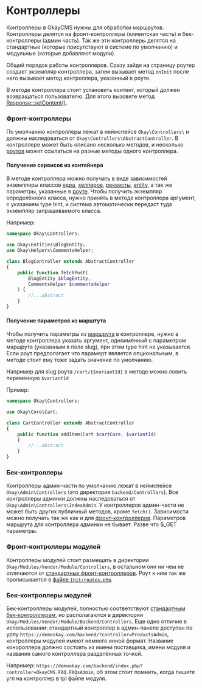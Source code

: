 # Контроллеры

Контроллеры в OkayCMS нужны для обработки маршрутов.
Контроллеры делятся на фронт-контроллеры (клиентская часть) и бек-контроллеры (админ часть).
Так же эти контроллеры делятся на стандартные (которые присутствуют в системе по умолчанию) и модульные (которые
добавляют модули).

Общий порядок работы контроллеров. Сразу зайдя на страницу роутер создает экземпляр контроллера, затем вызывает
метод `onInit` после него вызывает метод контроллера, указанный в роуте.

В методе контроллера стоит установить контент, который должен возвращаться пользователю. Для этого вызовите метод
[Response::setContent()](./core/Response.md#setContent).

### Фронт-контроллеры <a name="frontControllers"></a>

По умолчанию контроллеры лежат в неймспейсе `Okay\Controllers\` и должны наследоваться от 
`Okay\Controllers\AbstractController`.
В контроллере может быть описано несколько методов, и несколько [роутов](./routes.md) может ссылаться на разные 
методы одного контроллера.

#### Получение сервисов из контейнера <a name="DIVars"></a>

В методе контроллера можно получать в виде зависимостей экземпляры классов [ядра](./core.md), [хелперов](./helpers.md),
[реквесты](./requests.md), [entity](./entities.md), а так же параметры, указанные в [роуте](./routes.md). 
Чтобы получить экземпляр определённого класса, нужно принять в методе контроллера аргумент, с указанием type hint,
и система автоматически передаст туда экземпляр запрашиваемого класса.

Например:
```php
namespace Okay\Controllers;

use Okay\Entities\BlogEntity;
use Okay\Helpers\CommentsHelper;

class BlogController extends AbstractController
{
    public function fetchPost(
        BlogEntity $blogEntity,
        CommentsHelper $commentsHelper
    ) {
        //...abstract
    }
}
```

#### Получение параметров из марштута <a name="routeVars"></a>

Чтобы получить параметры из [маршрута](./routes.md) в контроллере, нужно в методе контроллера указать аргумент,
одноимённый с параметром маршрута (указанным в поле slug), при этом type hint не указывается.
Если роут предполагает что парамерт является опциональным, в методе стоит ему тоже задать значение по умолчанию.

Например для slug роута `/cart/{$variantId}` в методе можно ловить переменную `$variantId`

Пример:
```php
namespace Okay\Controllers;

use Okay\Core\Cart;

class CartController extends AbstractController
{
    public function addItem(Cart $cartCore, $variantId)
    {
        //...abstract
    }
}
```

### Бек-контроллеры <a name="backendControllers"></a>

Контроллеры админ-части по умолчанию лежат в неймспейсе `Okay\Admin\Controllers` (это директория `backend/Controllers`).
Все контроллеры админки должны наследоваться от `Okay\Admin\Controllers\IndexAdmin`.
У контроллеров админ-части не может быть других публичный методов, кроме `fetch()`.
Зависимости можно получать так же как и для [фронт-контроллеров](#DIVars). Параметров маршрута для контроллера админки
не бывает. Разве что $_GET параметры.

### Фронт-контроллеры модулей <a name="frontControllersModules"></a>

Контроллеры модулей стоит размещать в директории `Okay/Modules/Vendor/Module/Controllers`, в остальном они ни чем не
отличаются от [стандартных фронт-контроллеров](#frontControllers). Роут к ним так же прописывается в [файле 
`Init/routes.php`](./modules/README.md#configuratinFiles).

### Бек-контроллеры модулей <a name="backendControllersModules"></a>

Бек-контроллеры модулей, полностью соответствуют [стандартным бек-контроллерам](#backendControllers), но располагаются
в директории `Okay/Modules/Vendor/Module/Backend/Controllers`.
Еще одно отличие в использовании: стандартный контроллер в админ-панеле доступен по урлу 
`https://demookay.com/backend/?controller=ProductsAdmin`, контроллеры модулей имеют немного инной формат.
Название конороллера должно состоять из имени поставщика, имени модуля и названия самого контроллера разделённых точкой.

Например: `https://demookay.com/backend/index.php?controller=OkayCMS.FAQ.FAQsAdmin`, об этом стоит помнить, когда пишите
угл на контроллер в tpl файле модуля.